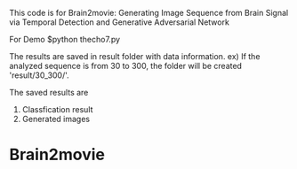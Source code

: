 This code is for Brain2movie: Generating Image Sequence from Brain Signal via Temporal Detection and Generative Adversarial Network

For Demo
$python thecho7.py

The results are saved in result folder with data information.
ex) If the analyzed sequence is from 30 to 300, the folder will be created 'result/30_300/'.

The saved results are
1. Classfication result
2. Generated images
# Brain2movie

